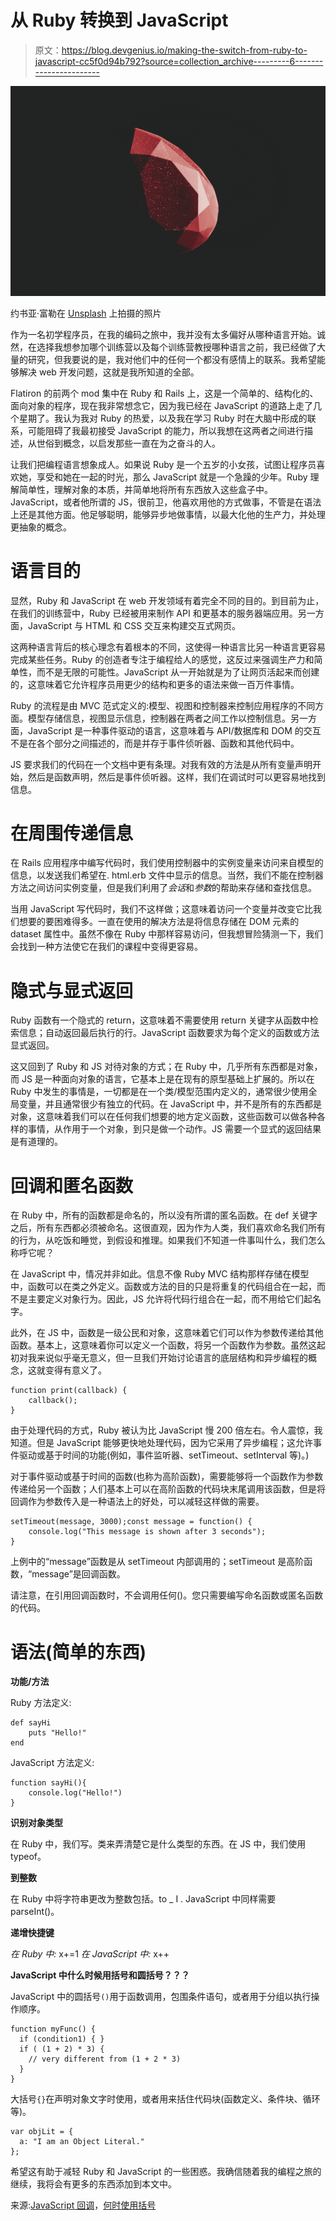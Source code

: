 # 从 Ruby 转换到 JavaScript

> 原文：<https://blog.devgenius.io/making-the-switch-from-ruby-to-javascript-cc5f0d94b792?source=collection_archive---------6----------------------->

![](img/300490a634352585787bcd2cb7ef1660.png)

约书亚·富勒在 [Unsplash](https://unsplash.com?utm_source=medium&utm_medium=referral) 上拍摄的照片

作为一名初学程序员，在我的编码之旅中，我并没有太多偏好从哪种语言开始。诚然，在选择我想参加哪个训练营以及每个训练营教授哪种语言之前，我已经做了大量的研究，但我要说的是，我对他们中的任何一个都没有感情上的联系。我希望能够解决 web 开发问题，这就是我所知道的全部。

Flatiron 的前两个 mod 集中在 Ruby 和 Rails 上，这是一个简单的、结构化的、面向对象的程序，现在我非常想念它，因为我已经在 JavaScript 的道路上走了几个星期了。我认为我对 Ruby 的热爱，以及我在学习 Ruby 时在大脑中形成的联系，可能阻碍了我最初接受 JavaScript 的能力，所以我想在这两者之间进行描述，从世俗到概念，以启发那些一直在为之奋斗的人。

让我们把编程语言想象成人。如果说 Ruby 是一个五岁的小女孩，试图让程序员喜欢她，享受和她在一起的时光，那么 JavaScript 就是一个急躁的少年。Ruby 理解简单性，理解对象的本质，并简单地将所有东西放入这些盒子中。JavaScript，或者他所谓的 JS，很前卫，他喜欢用他的方式做事，不管是在语法上还是其他方面。他足够聪明，能够异步地做事情，以最大化他的生产力，并处理更抽象的概念。

# **语言目的**

显然，Ruby 和 JavaScript 在 web 开发领域有着完全不同的目的。到目前为止，在我们的训练营中，Ruby 已经被用来制作 API 和更基本的服务器端应用。另一方面，JavaScript 与 HTML 和 CSS 交互来构建交互式网页。

这两种语言背后的核心理念有着根本的不同，这使得一种语言比另一种语言更容易完成某些任务。Ruby 的创造者专注于编程给人的感觉，这反过来强调生产力和简单性，而不是无限的可能性。JavaScript 从一开始就是为了让网页活起来而创建的，这意味着它允许程序员用更少的结构和更多的语法来做一百万件事情。

Ruby 的流程是由 MVC 范式定义的:模型、视图和控制器来控制应用程序的不同方面。模型存储信息，视图显示信息，控制器在两者之间工作以控制信息。另一方面，JavaScript 是一种事件驱动的语言，这意味着与 API/数据库和 DOM 的交互不是在各个部分之间描述的，而是并存于事件侦听器、函数和其他代码中。

JS 要求我们的代码在一个文档中更有条理。对我有效的方法是从所有变量声明开始，然后是函数声明，然后是事件侦听器。这样，我们在调试时可以更容易地找到信息。

# **在**周围传递信息

在 Rails 应用程序中编写代码时，我们使用控制器中的实例变量来访问来自模型的信息，以发送我们希望在. html.erb 文件中显示的信息。当然，我们不能在控制器方法之间访问实例变量，但是我们利用了*会话*和*参数*的帮助来存储和查找信息。

当用 JavaScript 写代码时，我们不这样做；这意味着访问一个变量并改变它比我们想要的要困难得多。一直在使用的解决方法是将信息存储在 DOM 元素的 dataset 属性中。虽然不像在 Ruby 中那样容易访问，但我想冒险猜测一下，我们会找到一种方法使它在我们的课程中变得更容易。

# **隐式与显式返回**

Ruby 函数有一个隐式的 return，这意味着不需要使用 return 关键字从函数中检索信息；自动返回最后执行的行。JavaScript 函数要求为每个定义的函数或方法显式返回。

这又回到了 Ruby 和 JS 对待对象的方式；在 Ruby 中，几乎所有东西都是对象，而 JS 是一种面向对象的语言，它基本上是在现有的原型基础上扩展的。所以在 Ruby 中发生的事情是，一切都是在一个类/模型范围内定义的，通常很少使用全局变量，并且通常很少有独立的代码。在 JavaScript 中，并不是所有的东西都是对象，这意味着我们可以在任何我们想要的地方定义函数，这些函数可以做各种各样的事情，从作用于一个对象，到只是做一个动作。JS 需要一个显式的返回结果是有道理的。

# **回调和匿名函数**

在 Ruby 中，所有的函数都是命名的，所以没有所谓的匿名函数。在 def 关键字之后，所有东西都必须被命名。这很直观，因为作为人类，我们喜欢命名我们所有的行为，从吃饭和睡觉，到假设和推理。如果我们不知道一件事叫什么，我们怎么称呼它呢？

在 JavaScript 中，情况并非如此。信息不像 Ruby MVC 结构那样存储在模型中，函数可以在类之外定义。函数或方法的目的只是将重复的代码组合在一起，而不是主要定义对象行为。因此，JS 允许将代码行组合在一起，而不用给它们起名字。

此外，在 JS 中，函数是一级公民和对象，这意味着它们可以作为参数传递给其他函数。基本上，这意味着你可以定义一个函数，将另一个函数作为参数。虽然这起初对我来说似乎毫无意义，但一旦我们开始讨论语言的底层结构和异步编程的概念，这就变得有意义了。

```
function print(callback) {  
    callback();
}
```

由于处理代码的方式，Ruby 被认为比 JavaScript 慢 200 倍左右。令人震惊，我知道。但是 JavaScript 能够更快地处理代码，因为它采用了异步编程；这允许事件驱动或基于时间的功能(例如，事件监听器、setTimeout、setInterval 等)。)

对于事件驱动或基于时间的函数(也称为高阶函数)，需要能够将一个函数作为参数传递给另一个函数；人们基本上可以在高阶函数的代码块末尾调用该函数，但是将回调作为参数传入是一种语法上的好处，可以减轻这样做的需要。

```
setTimeout(message, 3000);const message = function() {  
    console.log("This message is shown after 3 seconds");
}
```

上例中的“message”函数是从 setTimeout 内部调用的；setTimeout 是高阶函数，“message”是回调函数。

请注意，在引用回调函数时，不会调用任何()。您只需要编写命名函数或匿名函数的代码。

# **语法(简单的东西)**

**功能/方法**

Ruby 方法定义:

```
def sayHi
    puts "Hello!"
end
```

JavaScript 方法定义:

```
function sayHi(){
    console.log("Hello!")
}
```

**识别对象类型**

在 Ruby 中，我们写。类来弄清楚它是什么类型的东西。在 JS 中，我们使用 typeof。

**到整数**

在 Ruby 中将字符串更改为整数包括。to _ I . JavaScript 中同样需要 parseInt()。

**递增快捷键**

*在 Ruby 中:* x+=1
*在 JavaScript 中:* x++

**JavaScript 中什么时候用括号和圆括号？？？**

JavaScript 中的圆括号`()`用于函数调用，包围条件语句，或者用于分组以执行操作顺序。

```
function myFunc() {
  if (condition1) { }
  if ( (1 + 2) * 3) {
    // very different from (1 + 2 * 3)
  }
}
```

大括号`{}`在声明对象文字时使用，或者用来括住代码块(函数定义、条件块、循环等)。

```
var objLit = {
  a: "I am an Object Literal."
}; 
```

希望这有助于减轻 Ruby 和 JavaScript 的一些困惑。我确信随着我的编程之旅的继续，我将会有更多的东西添加到本文中。

来源:[JavaScript 回调](https://www.freecodecamp.org/news/javascript-callback-functions-what-are-callbacks-in-js-and-how-to-use-them/)，[何时使用括号](https://stackoverflow.com/questions/23225375/when-to-use-parentheses-brackets-and-curly-braces-in-javascript-and-jquery)